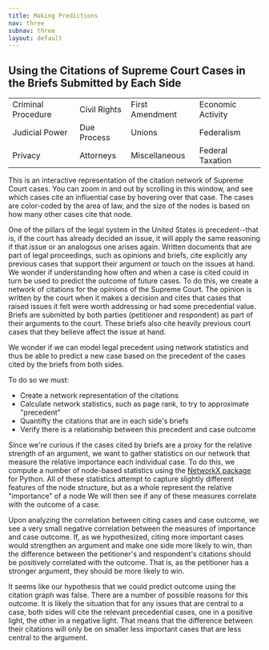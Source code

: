 ```yaml
---
title: Making Predictions
nav: three
subnav: three
layout: default
---
```


## Using the Citations of Supreme Court Cases in the Briefs Submitted by Each Side

<div id="sigma-example-parent" class="sigma-parent">
	<div class="sigma-expand" id="sigma-example"></div>
</div>
<div id="legend">
	<table class="legtable">
		<tr>
			<td>
				<div class="swatch" style="background-color: rgb(0, 158, 50)"> </div>
				Criminal Procedure
			</td>
			<td>
				<div class="swatch" style="background-color: rgb(177, 0, 17)"> </div>
				Civil Rights
			</td>
			<td>
				<div class="swatch" style="background-color: rgb(0, 0, 245)"> </div>
				First Amendment
			</td>
			<td>
				<div class="swatch" style="background-color: rgb(177, 0, 136)"> </div>
				Economic Activity
			</td>
		</tr>
		<tr>
			<td>
				<div class="swatch" style="background-color: rgb(25, 164, 132)"> </div>
				Judicial Power
			</td>
			<td>
				<div class="swatch" style="background-color: rgb(47, 25, 164)"> </div>
				Due Process
			</td>
			<td>
				<div class="swatch" style="background-color: rgb(164, 89, 25)"> </div>
				Unions
			</td>
			<td>
				<div class="swatch" style="background-color: rgb(25, 132, 164)"> </div>
				Federalism
			</td>
		</tr>
		<tr>
			<td>
				<div class="swatch" style="background-color: rgb(25, 68, 164)"> </div>
				Privacy
			</td>
			<td>
				<div class="swatch" style="background-color: rgb(47, 164, 25)"> </div>
				Attorneys
			</td>
			<td>
				<div class="swatch" style="background-color: rgb(111, 164, 25)"> </div>
				Miscellaneous
			</td>
			<td>
				<div class="swatch" style="background-color: rgb(164, 25, 153)"> </div>
				Federal Taxation
			</td>
		</tr>
	</table>
</div>

This is an interactive representation of the citation network of Supreme Court cases. You can zoom in and out  by scrolling in this window, and see which cases cite an influential case by hovering over that case. The cases are color-coded by the area of law, and the size of the nodes is based on how many other cases cite that node.

One of the pillars of the legal system in the United States is precedent--that is, if the court has already decided an issue, it will apply the same reasoning if that issue or an analogous one arises again. Written documents that are part of legal proceedings, such as opinions and briefs, cite explicitly any previous cases that support their argument or touch on the issues at hand. We wonder if understanding how often and when a case is cited could in turn be used to predict the outcome of future cases. To do this, we create a network of citations for the opinions of the Supreme Court. The opinion is written by the court when it makes a decision and cites that cases that raised issues it felt were worth addressing or had some precedential value. Briefs are submitted by both parties (petitioner and respondent) as part of their arguments to the court. These briefs also cite heavily previous court cases that they believe affect the issue at hand.

We wonder if we can model legal precedent using network statistics and thus be able to predict a new case based on the precedent of the cases cited by the briefs from both sides.

To do so we must:

- Create a network representation of the citations
- Calculate network statistics, such as page rank, to try to approximate "precedent"
- Quantifty the citations that are in each side's briefs
- Verify there is a relationship between this precedent and case outcome

Since we're curious if the cases cited by briefs are a proxy for the relative strength of an argument, we want to gather statistics on our network that measure the relative importance each individual case. To do this, we compute a number of node-based statistics using the [NetworkX package](http://networkx.github.io/) for Python. All of these statistics attempt to capture slightly different features of the node structure, but as a whole represent the relative "importance" of a node We will then see if any of these measures correlate with the outcome of a case.

Upon analyzing the correlation between citing cases and case outcome, we see a very small negative correlation between the measures of importance and case outcome. If, as we hypothesized, citing more important cases would strengthen an argument and make one side more likely to win, than the difference between the petitioner's and respondent's citations should be positively correlated with the outcome. That is, as the petitioner has a stronger argument, they should be more likely to win.

It seems like our hypothesis that we could predict outcome using the citation graph was false. There are a number of possible reasons for this outcome. It is likely the situation that for any issues that are central to a case, both sides will cite the relevant precedential cases, one in a positive light, the other in a negative light. That means that the difference between their citations will only be on smaller less important cases that are less central to the argument.

